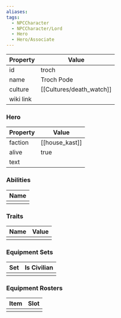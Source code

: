 ```yaml
---
aliases: 
tags:
  - NPCCharacter
  - NPCCharacter/Lord
  - Hero
  - Hero/Associate
---
```


| Property  | Value           |
| :-------- | --------------- |
| id        | troch           |
| name      | Troch Pode      |
| culture   | [[Cultures/death_watch]] |
| wiki link |                 |
### Hero
| Property | Value          |
| -------- | -------------- |
| faction  | [[house_kast]] |
| alive    | true           |
| text     |                |

### Abilities
| Name |
| :--: |
|      |

### Traits
| Name | Value |
| ---- | ----- |
|      |       |

### Equipment Sets
| Set | Is Civilian |
| --- | ----------- |
|     |             |

### Equipment Rosters
| Item | Slot |
| ---- | ---- |
|      |      |
